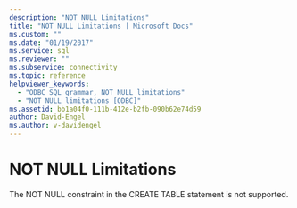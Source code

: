 ```yaml
---
description: "NOT NULL Limitations"
title: "NOT NULL Limitations | Microsoft Docs"
ms.custom: ""
ms.date: "01/19/2017"
ms.service: sql
ms.reviewer: ""
ms.subservice: connectivity
ms.topic: reference
helpviewer_keywords: 
  - "ODBC SQL grammar, NOT NULL limitations"
  - "NOT NULL limitations [ODBC]"
ms.assetid: bb1a04f0-111b-412e-b2fb-090b62e74d59
author: David-Engel
ms.author: v-davidengel
---
```

# NOT NULL Limitations
The NOT NULL constraint in the CREATE TABLE statement is not supported.
